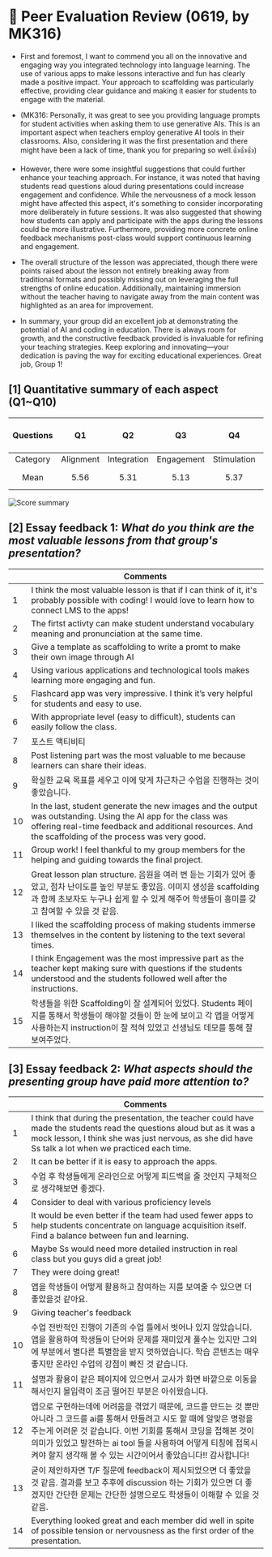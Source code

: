 # 💙 Peer Evaluation Review (0619, by MK316)

+ First and foremost, I want to commend you all on the innovative and engaging way you integrated technology into language learning. The use of various apps to make lessons interactive and fun has clearly made a positive impact. Your approach to scaffolding was particularly effective, providing clear guidance and making it easier for students to engage with the material.

+ (MK316: Personally, it was great to see you providing language prompts for student activities when asking them to use generative AIs. This is an important aspect when teachers employ generative AI tools in their classrooms. Also, considering it was the first presentation and there might have been a lack of time, thank you for preparing so well.👍👍👍)

+ However, there were some insightful suggestions that could further enhance your teaching approach. For instance, it was noted that having students read questions aloud during presentations could increase engagement and confidence. While the nervousness of a mock lesson might have affected this aspect, it's something to consider incorporating more deliberately in future sessions. It was also suggested that showing how students can apply and participate with the apps during the lessons could be more illustrative. Furthermore, providing more concrete online feedback mechanisms post-class would support continuous learning and engagement.

+ The overall structure of the lesson was appreciated, though there were points raised about the lesson not entirely breaking away from traditional formats and possibly missing out on leveraging the full strengths of online education. Additionally, maintaining immersion without the teacher having to navigate away from the main content was highlighted as an area for improvement.

+ In summary, your group did an excellent job at demonstrating the potential of AI and coding in education. There is always room for growth, and the constructive feedback provided is invaluable for refining your teaching strategies. Keep exploring and innovating—your dedication is paving the way for exciting educational experiences. Great job, Group 1!

## [1] Quantitative summary of each aspect (Q1~Q10)

|Questions|Q1|Q2|Q3|Q4|Q5|Q6|Q7|Q8|Q9|Q10|Total mean (SD)|
|:--:|:--:|:--:|:--:|:--:|:--:|:--:|:--:|:--:|:--:|:--:|:--:|
|Category|Alignment|Integration|Engagement|Stimulation|Support|Accessibility|Integration|Autonomy|Adaptability|Presenation||
|Mean|5.56|5.31|5.13|5.37|5.38|5.19|5.31|5.0|5.19|5.31|**5.275** (0.63)|

![Score summary](https://github.com/MK316/Spring2024/blob/main/DLTESOL/data/G1-score.png)

## [2] Essay feedback 1: _What do you think are the most valuable lessons from that group's presentation?_

||Comments|
|--|--|
|1|I think the most valuable lesson is that if I can think of it, it's probably possible with coding! I would love to learn how to connect LMS to the apps!|
|2|The firtst activty can make student understand vocabulary meaning and pronunciation at the same time.|
|3|Give a template as scaffolding to write a promt to make their own image through AI|
|4|Using various applications and technological tools makes learning more engaging and fun.|
|5|Flashcard app was very impressive. I think it’s very helpful for students and easy to use.|
|6|With appropriate level (easy to difficult), students can easily follow the class.|
|7|포스트 액티비티|
|8|Post listening part was the most valuable to me because learners can share their ideas.|
|9|확실한 교육 목표를 세우고 이에 맞게 차근차근 수업을 진행하는 것이 좋았습니다.|
|10|In the last, student generate the new images and the output was outstanding. Using the AI app for the class was offering real-time feedback and additional resources. And the scaffolding of the process was very good.|
|11|Group work! I feel thankful to my group members for the helping and guiding towards the final project.|
|12|Great lesson plan structure. 음원을 여러 번 듣는 기회가 있어 좋았고, 점차 난이도를 높인 부분도 좋았음. 이미지 생성을 scaffolding 과 함께 초보자도 누구나 쉽게 할 수 있게 해주어 학생들이 흥미를 갖고 참여할 수 있을 것 같음.|
|13|I liked the scaffolding process of making students immerse themselves in the content by listening to the text several times.|
|14|I think Engagement was the most impressive part as the teacher kept making sure with questions if the students understood and the students followed well after the instructions.|
|15|학생들을 위한 Scaffolding이 잘 설계되어 있었다. Students 페이지를 통해서 학생들이 해야할 것들이 한 눈에 보이고 각 앱을 어떻게 사용하는지 instruction이 잘 적혀 있었고 선생님도 데모를 통해 잘 보여주었다.|

## [3] Essay feedback 2: _What aspects should the presenting group have paid more attention to?_

||Comments|
|--|--|
|1|I think that during the presentation, the teacher could have made the students read the questions aloud but as it was a mock lesson, I think she was just nervous, as she did have Ss talk a lot when we practiced each time.|
|2|It can be better if it is easy to approach the apps.|
|3|수업 후 학생들에게 온라인으로 어떻게 피드백을 줄 것인지 구체적으로 생각해보면 좋겠다.|
|4|Consider to deal with various proficiency levels|
|5|It would be even better if the team had used fewer apps to help students concentrate on language acquisition itself. Find a balance between fun and learning.|
|6|Maybe Ss would need more detailed instruction in real class but you guys did a great job!|
|7|They were doing great!|
|8|앱을 학생들이 어떻게 활용하고 참여하는 지를 보여줄 수 있으면 더 좋았을것 같아요.|
|9|Giving teacher's feedback|
|10|수업 전반적인 진행이 기존의 수업 틀에서 벗어나 있지 않았습니다. 앱을 활용하여 학생들이 단어와 문제를 재미있게 풀수는 있지만 그외에 부분에서 별다른 특별함을 받지 멋하였습니다. 학습 콘텐츠는 매우 좋지만 온라인 수업의 강점이 빠진 것 같습니다.|
|11|설명과 활용이 같은 페이지에 있으면서 교사가 화면 바깥으로 이동을 해서인지 몰입력이 조금 떨어진 부분은 아쉬웠습니다.|
|12|앱으로 구현하는데에 어려움을 겪었기 때문에, 코드를 만드는 것 뿐만 아니라 그 코드를 ai를 통해서 만들려고 시도 할 때에 알맞은 명령을 주는게 어려운 것 같습니다. 이번 기회를 통해서 코딩을 접해본 것이 의미가 있었고 발전하는 ai tool 들을 사용하여 어떻게 티칭에 접목시켜야 할지 생각해 볼 수 있는 시간이어서 좋았습니다!! 감사합니다!|
|13|굳이 제안하자면 T/F 질문에 feedback이 제시되었으면 더 좋았을 것 같음. 결과를 보고 추후에 discussion 하는 기회가 있으면 더 좋겠지만 간단한 문제는 간단한 설명으로도 학생들이 이해할 수 있을 것 같음.|
|14|Everything looked great and each member did well in spite of possible tension or nervousness as the first order of the presentation.|


